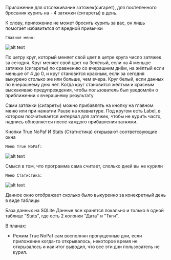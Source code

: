 Приложение для отслеживание затяжек(сигарет), для постепенного бросания курить на - 4 затяжки (сигареты) в день. 

К слову, приложение не может бросить курить за вас, он лишь помогает избавитьтся от вредной привычки

    Главное меню:
![alt text](MainMenuForREADME.png)



По цетру круг, который меняет свой цвет в цетре круга число затяжек за сегодня.
Круг меняет свой цвет на Зелёный, если на 4 меньше затяжки (сигареты) по сравнению со вчерашним днём, на жёлтый если меньше от 4 до 0, и круг становится красным,
если за сегодня выкурено столько же или больше, чем вчера. Круг белый, если данных по вчерашнему дню нет. Когда круг становится жёлтым и красным выскакиваю предупреждения, чтобы пользователь был уведомлён о приближении к вчерашнему результату

Сами затяжки (сигареты) можно прибавлять на кнопку на главном меню или при нажатии Pause на клавиатуре. Под кругом есть Label, в котором посчитывается интервал для затяжек, чтобы не курить часто, надпись обновляется после каждого прибавления затяжки.

Кнопки True NoPaf И Stats (Статистика) открывают соответсвующие окна

    Меню True NoPaf:
![alt text](<True NoPafForREADME.png>)

Смысл в том, что программа сама считает, слолько дней вы не курили 

    Меню Статистика:
![alt text](StatsForREADME.png)

 Данное окно отображает сколько было выкуренно за конекретный день в виде таблицы



База данных на SQLite Данные все хранятся локально и только в одной таблице "Stats", где есть 2 колонки "Дата" и "Тяги".






В планах:
 - Режим True NoPaf сам восполнян пропущенные дни, если приложение когда-то открывалось, некоторое время не открывалось и как итог выводил, что все эти дни пользователь не курил.

